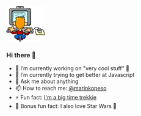<img src="https://github.com/marinko-peso/marinko-peso/raw/master/coding.gif" width="100">

### Hi there 👋

- 🔭  I’m currently working on "very cool stuff" 🤭
- 🌱  I’m currently trying to get better at Javascript
- 💬  Ask me about anything
- 📫  How to reach me: [@marinkopeso](https://twitter.com/marinkopeso)
- ⚡  Fun fact: [I'm a big time trekkie](https://media.makeameme.org/created/i-was-a-ynnh40.jpg)
- 🍿  Bonus fun fact: I also love Star Wars 🤫
